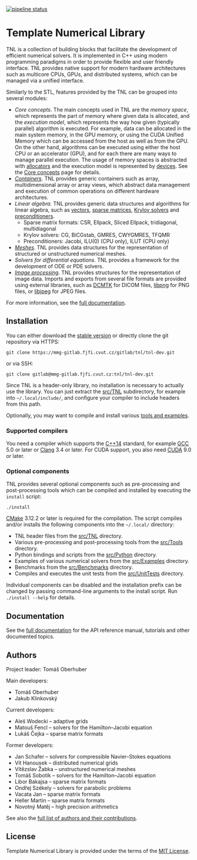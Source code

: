 [![pipeline status](https://mmg-gitlab.fjfi.cvut.cz/gitlab/tnl/tnl-dev/badges/develop/pipeline.svg)](https://mmg-gitlab.fjfi.cvut.cz/gitlab/tnl/tnl-dev/commits/develop)

# Template Numerical Library

TNL is a collection of building blocks that facilitate the development of
efficient numerical solvers. It is implemented in C++ using modern programming
paradigms in order to provide flexible and user friendly interface. TNL provides
native support for modern hardware architectures such as multicore CPUs, GPUs,
and distributed systems, which can be managed via a unified interface.

Similarly to the STL, features provided by the TNL can be grouped into
several modules:

- _Core concepts_.
  The main concepts used in TNL are the _memory space_, which represents the
  part of memory where given data is allocated, and the _execution model_,
  which represents the way how given (typically parallel) algorithm is executed.
  For example, data can be allocated in the main system memory, in the GPU
  memory, or using the CUDA Unified Memory which can be accessed from the host
  as well as from the GPU. On the other hand, algorithms can be executed using
  either the host CPU or an accelerator (GPU), and for each there are many ways
  to manage parallel execution. The usage of memory spaces is abstracted with
  [allocators][allocators] and the execution model is represented by
  [devices][devices]. See the [Core concepts][core concepts] page for details.
- _[Containers][containers]_.
  TNL provides generic containers such as array, multidimensional array or array
  views, which abstract data management and execution of common operations on
  different hardware architectures.
- _Linear algebra._
  TNL provides generic data structures and algorithms for linear algebra, such
  as [vectors][vectors], [sparse matrices][matrices],
  [Krylov solvers][linear solvers] and [preconditioners][preconditioners].
   - Sparse matrix formats: CSR, Ellpack, Sliced Ellpack, tridiagonal,
     multidiagonal
   - Krylov solvers: CG, BiCGstab, GMRES, CWYGMRES, TFQMR
   - Preconditioners: Jacobi, ILU(0) (CPU only), ILUT (CPU only)
- _[Meshes][meshes]_.
  TNL provides data structures for the representation of structured or
  unstructured numerical meshes.
- _Solvers for differential equations._
  TNL provides a framework for the development of ODE or PDE solvers.
- _[Image processing][image processing]_.
  TNL provides structures for the representation of image data. Imports and
  exports from several file formats are provided using external libraries, such
  as [DCMTK](http://dicom.offis.de/dcmtk.php.en) for DICOM files,
  [libpng](http://www.libpng.org/pub/png/libpng.html) for PNG files, or
  [libjpeg](http://libjpeg.sourceforge.net/) for JPEG files.

[allocators]: https://mmg-gitlab.fjfi.cvut.cz/doc/tnl/namespaceTNL_1_1Allocators.html
[devices]: https://mmg-gitlab.fjfi.cvut.cz/doc/tnl/namespaceTNL_1_1Devices.html
[core concepts]: https://mmg-gitlab.fjfi.cvut.cz/doc/tnl/core_concepts.html
[containers]: https://mmg-gitlab.fjfi.cvut.cz/doc/tnl/namespaceTNL_1_1Containers.html
[vectors]: https://mmg-gitlab.fjfi.cvut.cz/doc/tnl/classTNL_1_1Containers_1_1Vector.html
[matrices]: https://mmg-gitlab.fjfi.cvut.cz/doc/tnl/namespaceTNL_1_1Matrices.html
[linear solvers]: https://mmg-gitlab.fjfi.cvut.cz/doc/tnl/namespaceTNL_1_1Solvers_1_1Linear.html
[preconditioners]: https://mmg-gitlab.fjfi.cvut.cz/doc/tnl/namespaceTNL_1_1Solvers_1_1Linear_1_1Preconditioners.html
[meshes]: https://mmg-gitlab.fjfi.cvut.cz/doc/tnl/namespaceTNL_1_1Meshes.html
[image processing]: https://mmg-gitlab.fjfi.cvut.cz/doc/tnl/namespaceTNL_1_1Images.html

For more information, see the [full documentation][full documentation].

## Installation

You can either download the [stable version](http://tnl-project.org/download/)
or directly clone the git repository via HTTPS:

    git clone https://mmg-gitlab.fjfi.cvut.cz/gitlab/tnl/tnl-dev.git

or via SSH:

    git clone gitlab@mmg-gitlab.fjfi.cvut.cz:tnl/tnl-dev.git

Since TNL is a header-only library, no installation is necessary to actually use
the library. You can just extract the [src/TNL](
https://mmg-gitlab.fjfi.cvut.cz/gitlab/tnl/tnl-dev/tree/develop/src/TNL)
subdirectory, for example into `~/.local/include/`, and configure your compiler
to include headers from this path.

Optionally, you may want to compile and install various [tools and examples](
#optional-components).

### Supported compilers

You need a compiler which supports the [C++14](
https://en.wikipedia.org/wiki/C%2B%2B14) standard, for example [GCC](
https://gcc.gnu.org/) 5.0 or later or [Clang](http://clang.llvm.org/) 3.4 or
later. For CUDA support, you also need [CUDA](
https://docs.nvidia.com/cuda/index.html) 9.0 or later.

### Optional components

TNL provides several optional components such as pre-processing and
post-processing tools which can be compiled and installed by executing the
`install` script:

    ./install

[CMake](https://cmake.org/) 3.12.2 or later is required for the compilation. The
script compiles and/or installs the following components into the `~/.local/`
directory:

- TNL header files from the
  [src/TNL](https://mmg-gitlab.fjfi.cvut.cz/gitlab/tnl/tnl-dev/tree/develop/src/TNL)
  directory.
- Various pre-processing and post-processing tools from the
  [src/Tools](https://mmg-gitlab.fjfi.cvut.cz/gitlab/tnl/tnl-dev/tree/develop/src/Tools)
  directory.
- Python bindings and scripts from the
  [src/Python](https://mmg-gitlab.fjfi.cvut.cz/gitlab/tnl/tnl-dev/tree/develop/src/Python)
  directory.
- Examples of various numerical solvers from the
  [src/Examples](https://mmg-gitlab.fjfi.cvut.cz/gitlab/tnl/tnl-dev/tree/develop/src/Examples)
  directory.
- Benchmarks from the
  [src/Benchmarks](https://mmg-gitlab.fjfi.cvut.cz/gitlab/tnl/tnl-dev/tree/develop/src/Benchmarks)
  directory.
- Compiles and executes the unit tests from the
  [src/UnitTests](https://mmg-gitlab.fjfi.cvut.cz/gitlab/tnl/tnl-dev/tree/develop/src/UnitTests)
  directory.

Individual components can be disabled and the installation prefix can be changed
by passing command-line arguments to the install script. Run `./install --help`
for details.

## Documentation

See the [full documentation][full documentation] for the API reference manual,
tutorials and other documented topics.

[full documentation]: https://mmg-gitlab.fjfi.cvut.cz/doc/tnl/

## Authors

Project leader: Tomáš Oberhuber

Main developers:
- Tomáš Oberhuber
- Jakub Klinkovský

Current developers:
- Aleš Wodecki – adaptive grids
- Matouš Fencl – solvers for the Hamilton–Jacobi equation
- Lukáš Čejka – sparse matrix formats

Former developers:
- Jan Schafer – solvers for compressible Navier–Stokes equations
- Vít Hanousek – distributed numerical grids
- Vítězslav Žabka – unstructured numerical meshes
- Tomáš Sobotík – solvers for the Hamilton–Jacobi equation
- Libor Bakajsa – sparse matrix formats
- Ondřej Székely – solvers for parabolic problems
- Vacata Jan – sparse matrix formats
- Heller Martin – sparse matrix formats
- Novotný Matěj – high precision arithmetics

See also the [full list of authors and their contributions](
https://mmg-gitlab.fjfi.cvut.cz/gitlab/tnl/tnl-dev/graphs/develop).

## License

Template Numerical Library is provided under the terms of the [MIT License](
https://mmg-gitlab.fjfi.cvut.cz/gitlab/tnl/tnl-dev/blob/develop/LICENSE).
